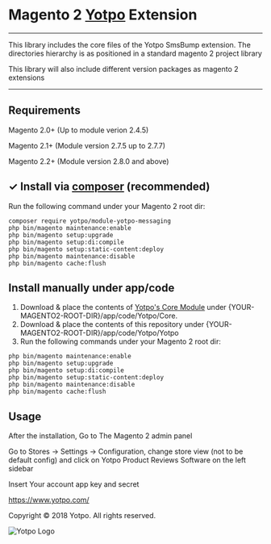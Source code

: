 # Magento 2 [Yotpo](https://www.yotpo.com/) Extension

---

This library includes the core files of the Yotpo SmsBump extension.
The directories hierarchy is as positioned in a standard magento 2 project library

This library will also include different version packages as magento 2 extensions

---

## Requirements
Magento 2.0+ (Up to module verion 2.4.5)

Magento 2.1+ (Module version 2.7.5 up to 2.7.7)

Magento 2.2+ (Module version 2.8.0 and above)

## ✓ Install via [composer](https://getcomposer.org/download/) (recommended)
Run the following command under your Magento 2 root dir:

```
composer require yotpo/module-yotpo-messaging
php bin/magento maintenance:enable
php bin/magento setup:upgrade
php bin/magento setup:di:compile
php bin/magento setup:static-content:deploy
php bin/magento maintenance:disable
php bin/magento cache:flush
```

## Install manually under app/code
1. Download & place the contents of [Yotpo's Core Module](https://github.com/YotpoLtd/magento2-module-yotpo-core) under {YOUR-MAGENTO2-ROOT-DIR}/app/code/Yotpo/Core.
2. Download & place the contents of this repository under {YOUR-MAGENTO2-ROOT-DIR}/app/code/Yotpo/Yotpo  
3. Run the following commands under your Magento 2 root dir:
```
php bin/magento maintenance:enable
php bin/magento setup:upgrade
php bin/magento setup:di:compile
php bin/magento setup:static-content:deploy
php bin/magento maintenance:disable
php bin/magento cache:flush
```

## Usage

After the installation, Go to The Magento 2 admin panel

Go to Stores -> Settings -> Configuration, change store view (not to be default config) and click on Yotpo Product Reviews Software on the left sidebar

Insert Your account app key and secret


https://www.yotpo.com/

Copyright © 2018 Yotpo. All rights reserved.  

![Yotpo Logo](https://yap.yotpo.com/assets/images/logo_login.png)
